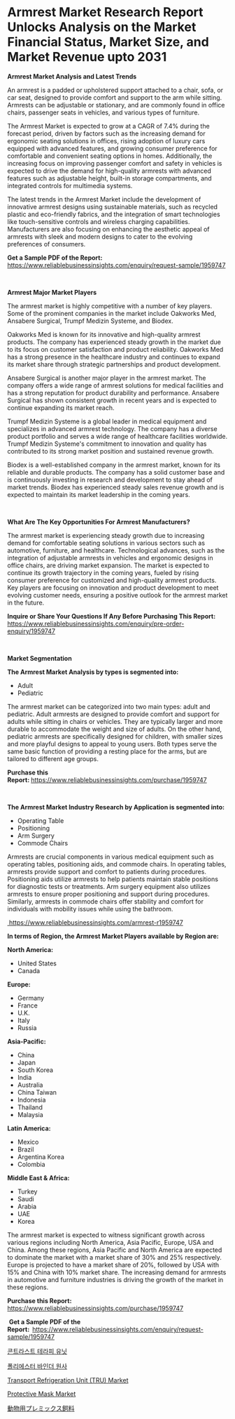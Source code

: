 <p><h1>Armrest Market Research Report Unlocks Analysis on the Market Financial Status, Market Size, and Market Revenue upto 2031</h1></p><p><strong>Armrest Market Analysis and Latest Trends</strong></p>
<p><p>An armrest is a padded or upholstered support attached to a chair, sofa, or car seat, designed to provide comfort and support to the arm while sitting. Armrests can be adjustable or stationary, and are commonly found in office chairs, passenger seats in vehicles, and various types of furniture.</p><p>The Armrest Market is expected to grow at a CAGR of 7.4% during the forecast period, driven by factors such as the increasing demand for ergonomic seating solutions in offices, rising adoption of luxury cars equipped with advanced features, and growing consumer preference for comfortable and convenient seating options in homes. Additionally, the increasing focus on improving passenger comfort and safety in vehicles is expected to drive the demand for high-quality armrests with advanced features such as adjustable height, built-in storage compartments, and integrated controls for multimedia systems.</p><p>The latest trends in the Armrest Market include the development of innovative armrest designs using sustainable materials, such as recycled plastic and eco-friendly fabrics, and the integration of smart technologies like touch-sensitive controls and wireless charging capabilities. Manufacturers are also focusing on enhancing the aesthetic appeal of armrests with sleek and modern designs to cater to the evolving preferences of consumers.</p></p>
<p><strong>Get a Sample PDF of the Report:&nbsp;</strong> <a href="https://www.reliablebusinessinsights.com/enquiry/request-sample/1959747">https://www.reliablebusinessinsights.com/enquiry/request-sample/1959747</a></p>
<p>&nbsp;</p>
<p><strong>Armrest Major Market Players</strong></p>
<p><p>The armrest market is highly competitive with a number of key players. Some of the prominent companies in the market include Oakworks Med, Ansabere Surgical, Trumpf Medizin Systeme, and Biodex.</p><p>Oakworks Med is known for its innovative and high-quality armrest products. The company has experienced steady growth in the market due to its focus on customer satisfaction and product reliability. Oakworks Med has a strong presence in the healthcare industry and continues to expand its market share through strategic partnerships and product development.</p><p>Ansabere Surgical is another major player in the armrest market. The company offers a wide range of armrest solutions for medical facilities and has a strong reputation for product durability and performance. Ansabere Surgical has shown consistent growth in recent years and is expected to continue expanding its market reach.</p><p>Trumpf Medizin Systeme is a global leader in medical equipment and specializes in advanced armrest technology. The company has a diverse product portfolio and serves a wide range of healthcare facilities worldwide. Trumpf Medizin Systeme's commitment to innovation and quality has contributed to its strong market position and sustained revenue growth.</p><p>Biodex is a well-established company in the armrest market, known for its reliable and durable products. The company has a solid customer base and is continuously investing in research and development to stay ahead of market trends. Biodex has experienced steady sales revenue growth and is expected to maintain its market leadership in the coming years.</p></p>
<p>&nbsp;</p>
<p><strong>What Are The Key Opportunities For Armrest Manufacturers?</strong></p>
<p><p>The armrest market is experiencing steady growth due to increasing demand for comfortable seating solutions in various sectors such as automotive, furniture, and healthcare. Technological advances, such as the integration of adjustable armrests in vehicles and ergonomic designs in office chairs, are driving market expansion. The market is expected to continue its growth trajectory in the coming years, fueled by rising consumer preference for customized and high-quality armrest products. Key players are focusing on innovation and product development to meet evolving customer needs, ensuring a positive outlook for the armrest market in the future.</p></p>
<p><strong>Inquire or Share Your Questions If Any Before Purchasing This Report:</strong> <a href="https://www.reliablebusinessinsights.com/enquiry/pre-order-enquiry/1959747">https://www.reliablebusinessinsights.com/enquiry/pre-order-enquiry/1959747</a></p>
<p>&nbsp;</p>
<p><strong>Market Segmentation</strong></p>
<p><strong>The Armrest Market Analysis by types is segmented into:</strong></p>
<p><ul><li>Adult</li><li>Pediatric</li></ul></p>
<p><p>The armrest market can be categorized into two main types: adult and pediatric. Adult armrests are designed to provide comfort and support for adults while sitting in chairs or vehicles. They are typically larger and more durable to accommodate the weight and size of adults. On the other hand, pediatric armrests are specifically designed for children, with smaller sizes and more playful designs to appeal to young users. Both types serve the same basic function of providing a resting place for the arms, but are tailored to different age groups.</p></p>
<p><strong>Purchase this Report:&nbsp;</strong><a href="https://www.reliablebusinessinsights.com/purchase/1959747">https://www.reliablebusinessinsights.com/purchase/1959747</a></p>
<p>&nbsp;</p>
<p><strong>The Armrest Market Industry Research by Application is segmented into:</strong></p>
<p><ul><li>Operating Table</li><li>Positioning</li><li>Arm Surgery</li><li>Commode Chairs</li></ul></p>
<p><p>Armrests are crucial components in various medical equipment such as operating tables, positioning aids, and commode chairs. In operating tables, armrests provide support and comfort to patients during procedures. Positioning aids utilize armrests to help patients maintain stable positions for diagnostic tests or treatments. Arm surgery equipment also utilizes armrests to ensure proper positioning and support during procedures. Similarly, armrests in commode chairs offer stability and comfort for individuals with mobility issues while using the bathroom.</p></p>
<p><a href="https://www.reliablebusinessinsights.com/armrest-r1959747">&nbsp;https://www.reliablebusinessinsights.com/armrest-r1959747</a></p>
<p><strong>In terms of Region, the Armrest Market Players available by Region are:</strong></p>
<p>
    <p> <strong> North America: </strong>
        <ul>
            <li>United States</li>
            <li>Canada</li>
        </ul>
        </p> 
    <p> <strong> Europe: </strong>
        <ul>
            <li>Germany</li>
            <li>France</li>
            <li>U.K.</li>
            <li>Italy</li>
            <li>Russia</li>
        </ul>
        </p> 
    <p> <strong> Asia-Pacific: </strong>
        <ul>
            <li>China</li>
            <li>Japan</li>
            <li>South Korea</li>
            <li>India</li>
            <li>Australia</li>
            <li>China Taiwan</li>
            <li>Indonesia</li>
            <li>Thailand</li>
            <li>Malaysia</li>
        </ul>
        </p> 
    <p> <strong> Latin America: </strong>
        <ul>
            <li>Mexico</li>
            <li>Brazil</li>
            <li>Argentina Korea</li>
            <li>Colombia</li>
        </ul>
        </p> 
    <p> <strong> Middle East & Africa: </strong>
        <ul>
            <li>Turkey</li>
            <li>Saudi</li>
            <li>Arabia</li>
            <li>UAE</li>
            <li>Korea</li>
        </ul>
    </p>
    </p>
<p><p>The armrest market is expected to witness significant growth across various regions including North America, Asia Pacific, Europe, USA and China. Among these regions, Asia Pacific and North America are expected to dominate the market with a market share of 30% and 25% respectively. Europe is projected to have a market share of 20%, followed by USA with 15% and China with 10% market share. The increasing demand for armrests in automotive and furniture industries is driving the growth of the market in these regions.</p></p>
<p><strong>Purchase this Report: </strong><a href="https://www.reliablebusinessinsights.com/purchase/1959747">https://www.reliablebusinessinsights.com/purchase/1959747</a></p>
<p>&nbsp;<strong>Get a Sample PDF of the Report:&nbsp;&nbsp;</strong><a href="https://www.reliablebusinessinsights.com/enquiry/request-sample/1959747">https://www.reliablebusinessinsights.com/enquiry/request-sample/1959747</a></p>
<p><strong></strong></p>
<p><p><a href="https://github.com/kein8762/Market-Research-Report-List-1/blob/main/7996144112778.md">콘트라스트 테라피 유닛</a></p><p><a href="https://github.com/erwindropdead54/Market-Research-Report-List-1/blob/main/9775424112779.md">폴리에스터 바인더 원사</a></p><p><a href="https://github.com/DarrenSipes1990/Market-Research-Report-List-1/blob/main/transport-refrigeration-unit-tru-market.md">Transport Refrigeration Unit (TRU) Market</a></p><p><a href="https://github.com/Airanohannonzb68e5pb53oc1/Market-Research-Report-List-2/blob/main/protective-mask-market.md">Protective Mask Market</a></p><p><a href="https://github.com/hilmi-2a/Market-Research-Report-List-2/blob/main/3832522120768.md">動物用プレミックス飼料</a></p></p>